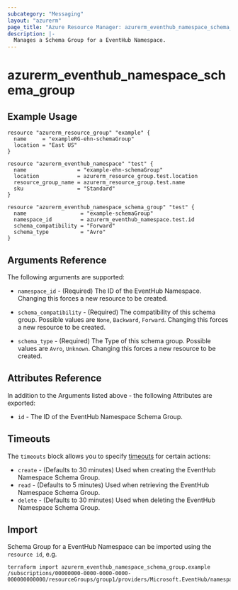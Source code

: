 ```yaml
---
subcategory: "Messaging"
layout: "azurerm"
page_title: "Azure Resource Manager: azurerm_eventhub_namespace_schema_group"
description: |-
  Manages a Schema Group for a EventHub Namespace.
---
```


# azurerm_eventhub_namespace_schema_group

## Example Usage

```hcl
resource "azurerm_resource_group" "example" {
  name     = "exampleRG-ehn-schemaGroup"
  location = "East US"
}

resource "azurerm_eventhub_namespace" "test" {
  name                = "example-ehn-schemaGroup"
  location            = azurerm_resource_group.test.location
  resource_group_name = azurerm_resource_group.test.name
  sku                 = "Standard"
}

resource "azurerm_eventhub_namespace_schema_group" "test" {
  name                 = "example-schemaGroup"
  namespace_id         = azurerm_eventhub_namespace.test.id
  schema_compatibility = "Forward"
  schema_type          = "Avro"
}
```

## Arguments Reference

The following arguments are supported:

* `namespace_id` - (Required) The ID of the EventHub Namespace. Changing this forces a new resource to be created.

* `schema_compatibility` - (Required) The compatibility of this schema group. Possible values are `None`, `Backward`, `Forward`. Changing this forces a new resource to be created.

* `schema_type` - (Required) The Type of this schema group. Possible values are `Avro`, `Unknown`. Changing this forces a new resource to be created.

## Attributes Reference

In addition to the Arguments listed above - the following Attributes are exported:

* `id` - The ID of the EventHub Namespace Schema Group.

## Timeouts

The `timeouts` block allows you to specify [timeouts](https://www.terraform.io/docs/configuration/resources.html#timeouts) for certain actions:

* `create` - (Defaults to 30 minutes) Used when creating the EventHub Namespace Schema Group.
* `read` - (Defaults to 5 minutes) Used when retrieving the EventHub Namespace Schema Group.
* `delete` - (Defaults to 30 minutes) Used when deleting the EventHub Namespace Schema Group.

## Import

Schema Group for a EventHub Namespace can be imported using the `resource id`, e.g.

```shell
terraform import azurerm_eventhub_namespace_schema_group.example /subscriptions/00000000-0000-0000-0000-000000000000/resourceGroups/group1/providers/Microsoft.EventHub/namespaces/namespace1/schemagroups/group1
```
